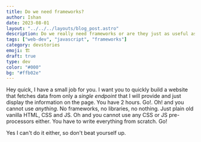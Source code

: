 ```yaml
---
title: Do we need frameworks?
author: Ishan
date: 2023-08-01
layout: "../../../layouts/blog_post.astro"
description: Do we really need frameworks or are they just as useful as a salt shaker in the ocean?
tags: ["web-dev", "javascript", "frameworks"]
category: devstories
emoji: 🏗️
draft: true
type: dev
color: "#000"
bg: "#ffb02e"
---
```


Hey quick, I have a small job for you. I want you to quickly build a website
that fetches data from only a _single endpoint_ that I will provide and
just display the information on the page. You have 2 hours. Go!. Oh! and
you cannot use _anything_. No frameworks, no libraries, no nothing. Just
plain old vanilla HTML, CSS and JS. Oh and you cannot use any CSS or JS
pre-processors either. You have to write everything from scratch. Go!

Yes I can't do it either, so don't beat yourself up.
